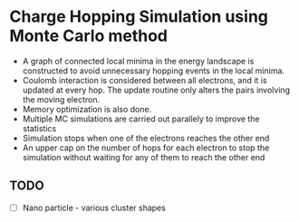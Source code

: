 # Charge Hopping Simulation using Monte Carlo method

- A graph of connected local minima in the energy landscape is constructed to avoid unnecessary hopping events in the local minima.
- Coulomb interaction is considered between all electrons, and it is updated at every hop. The update routine only alters the pairs involving the moving electron.
- Memory optimization is also done.
- Multiple MC simulations are carried out parallely to improve the statistics
- Simulation stops when one of the electrons reaches the other end
- An upper cap on the number of hops for each electron to stop the simulation without waiting for any of them to reach the other end

## TODO

- [ ] Nano particle - various cluster shapes